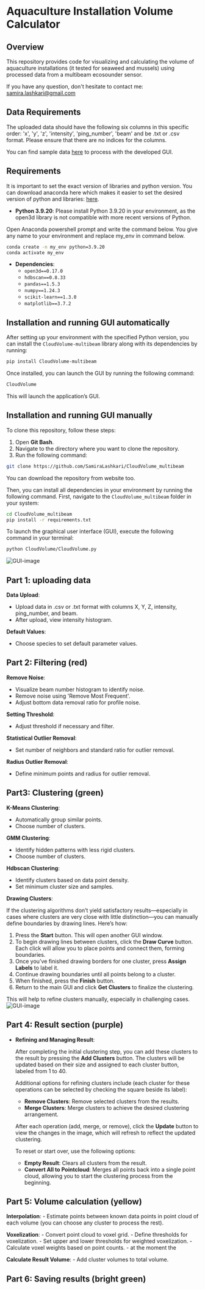# Aquaculture Installation Volume Calculator

## Overview

This repository provides code for visualizing and calculating the volume of aquaculture installations (it tested for seaweed and mussels) using processed data from a multibeam ecosounder sensor.

If you have any question, don't hesitate to contact me: samira.lashkari@gmail.com

## Data Requirements

The uploaded data should have the following six columns in this specific order: 'x', 'y', 'z', 'intensity', 'ping_number', 'beam' and be .txt or .csv format. Please ensure that there are no indices for the columns.

You can find sample data [here](https://drive.google.com/file/d/15rBiuT27kIJQX5pq0yL5JK0sN9E-XCw0/view?usp=drive_link) to process with the developed GUI.

## Requirements

It is important to set the exact version of libraries and python version. You can download anaconda here which makes it easier to set the desired version of python and libraries:
[here](https://www.anaconda.com/download). 


- **Python 3.9.20**: Please install Python 3.9.20 in your environment, as the open3d library is not compatible with more recent versions of Python.

Open Anaconda powershell prompt and write the command below. You give any name to your environment and replace my_env in command below. 
```bash
conda create -n my_env python=3.9.20
conda activate my_env
```
  
- **Dependencies**:
  - `open3d==0.17.0`
  - `hdbscan==0.8.33`
  - `pandas==1.5.3`
  - `numpy==1.24.3`
  - `scikit-learn==1.3.0`
  - `matplotlib==3.7.2`

## Installation and running GUI automatically

After setting up your environment with the specified Python version, you can install the `CloudVolume-multibeam` library along with its dependencies by running:

```bash
pip install CloudVolume-multibeam
```
Once installed, you can launch the GUI by running the following command:

```bash
CloudVolume
```
This will launch the application’s GUI.

## Installation and running GUI manually

To clone this repository, follow these steps:

1. Open **Git Bash**.
2. Navigate to the directory where you want to clone the repository.
3. Run the following command:

```bash
git clone https://github.com/SamiraLashkari/CloudVolume_multibeam
```
You can download the repository from website too. 

Then, you can install all dependencies in your environment by running the following command. First, navigate to the `CloudVolume_multibeam` folder in your system:

```bash
cd CloudVolume_multibeam
pip install -r requirements.txt
```

To launch the graphical user interface (GUI), execute the following command in your terminal:

```bash
python CloudVolume/CloudVolume.py
```
![GUI-image](https://github.com/SamiraLashkari/CloudVolume_multibeam/blob/main/GUI_CloudVolume.jpg)

## Part 1: uploading data
**Data Upload**:
   - Upload data in .csv or .txt format with columns X, Y, Z, intensity, ping_number, and beam.
   - After upload, view intensity histogram.

**Default Values**:
   - Choose species to set default parameter values.
     
## Part 2: Filtering (red)
**Remove Noise**:
   - Visualize beam number histogram to identify noise.
   - Remove noise using 'Remove Most Frequent'.
   - Adjust bottom data removal ratio for profile noise.

**Setting Threshold**:
   - Adjust threshold if necessary and filter.

**Statistical Outlier Removal**:
   - Set number of neighbors and standard ratio for outlier removal.

**Radius Outlier Removal**:
   - Define minimum points and radius for outlier removal.
    
## Part3: Clustering (green)
**K-Means Clustering**:
   - Automatically group similar points.
   - Choose number of clusters.

**GMM Clustering**:
   - Identify hidden patterns with less rigid clusters.
   - Choose number of clusters.

**Hdbscan Clustering**:
   - Identify clusters based on data point density.
   - Set minimum cluster size and samples.

**Drawing Clusters**:
      
  If the clustering algorithms don’t yield satisfactory results—especially in cases where clusters are very close with little distinction—you can manually define boundaries by drawing lines. Here’s how:

  1. Press the **Start** button. This will open another GUI window.
  2. To begin drawing lines between clusters, click the **Draw Curve** button. Each click will allow you to place points and connect them, forming boundaries.
  3. Once you’ve finished drawing borders for one cluster, press **Assign Labels** to label it.
  4. Continue drawing boundaries until all points belong to a cluster.
  5. When finished, press the **Finish** button.
  6. Return to the main GUI and click **Get Clusters** to finalize the clustering.

This will help to refine clusters manually, especially in challenging cases.
![GUI-image](https://github.com/SamiraLashkari/CloudVolume_multibeam/blob/main/Drawing_clusters.jpg)

## Part 4: Result section (purple)

- **Refining and Managing Result**:

  After completing the initial clustering step, you can add these clusters to the result by pressing the **Add Clusters** button. The clusters will be updated based on their size and assigned to each cluster button, labeled from 1 to 40.

  Additional options for refining clusters include (each cluster for these operations can be selected by checking the square beside its label):
    
  - **Remove Clusters**: Remove selected clusters from the results.
  - **Merge Clusters**: Merge clusters to achieve the desired clustering arrangement.

  After each operation (add, merge, or remove), click the **Update** button to view the changes in the image, which will refresh to reflect the updated clustering.

  To reset or start over, use the following options:
  
  - **Empty Result**: Clears all clusters from the result.
  - **Convert All to Pointcloud**: Merges all points back into a single point cloud, allowing you to start the clustering process from the beginning.

    
## Part 5: Volume calculation (yellow)

**Interpolation**:
    - Estimate points between known data points in point cloud of each volume (you can choose any cluster to process the rest).

**Voxelization**:
    - Convert point cloud to voxel grid.
    - Define thresholds for voxelization.
    - Set upper and lower thresholds for weighted voxelization.
    - Calculate voxel weights based on point counts.
    - at the moment the 

**Calculate Result Volume**:
    - Add cluster volumes to total volume. 

## Part 6: Saving results (bright green)    

    
